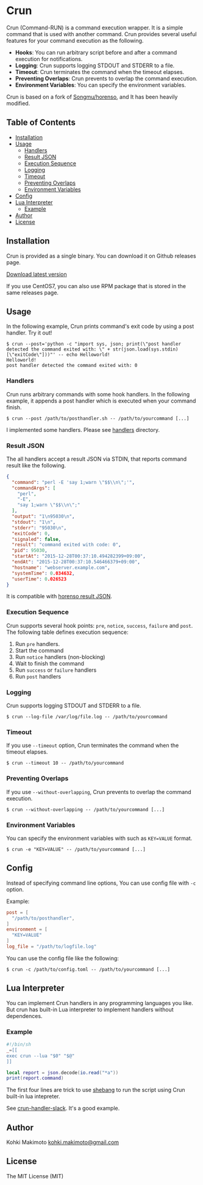 # Crun <!-- omit in toc -->

Crun (Command-RUN) is a command execution wrapper. It is a simple command that is used with another command.
Crun provides several useful features for your command execution as the following.

* **Hooks**: You can run arbitrary script before and after a command execution for notifications.
* **Logging**: Crun supports logging STDOUT and STDERR to a file.
* **Timeout**: Crun terminates the command when the timeout elapses.
* **Preventing Overlaps**: Crun prevents to overlap the command execution.
* **Environment Variables**: You can specify the environment variables.

Crun is based on a fork of [Songmu/horenso](https://github.com/Songmu/horenso), and It has been heavily modified.

## Table of Contents <!-- omit in toc -->

- [Installation](#installation)
- [Usage](#usage)
  - [Handlers](#handlers)
  - [Result JSON](#result-json)
  - [Execution Sequence](#execution-sequence)
  - [Logging](#logging)
  - [Timeout](#timeout)
  - [Preventing Overlaps](#preventing-overlaps)
  - [Environment Variables](#environment-variables)
- [Config](#config)
- [Lua Interpreter](#lua-interpreter)
  - [Example](#example)
- [Author](#author)
- [License](#license)

## Installation

Crun is provided as a single binary. You can download it on Github releases page.

[Download latest version](https://github.com/kohkimakimoto/crun/releases/latest)

If you use CentOS7, you can also use RPM package that is stored in the same releases page.

## Usage

In the following example, Crun prints command's exit code by using a post handler. Try it out!

```
$ crun --post='python -c "import sys, json; print(\"post handler detected the command exited with: \" + str(json.load(sys.stdin)[\"exitCode\"]))"' -- echo Helloworld!
Helloworld!
post handler detected the command exited with: 0
```

### Handlers

Crun runs arbitrary commands with some hook handlers. In the following example, it appends a post handler which is executed when your command finish.

```
$ crun --post /path/to/posthandler.sh -- /path/to/yourcommand [...]
```

I implemented some handlers. Please see [handlers](https://github.com/kohkimakimoto/crun/tree/master/handlers) directory.

### Result JSON

The all handlers accept a result JSON via STDIN, that reports command result like the following.

```json
{
  "command": "perl -E 'say 1;warn \"$$\\n\";'",
  "commandArgs": [
    "perl",
    "-E",
    "say 1;warn \"$$\\n\";"
  ],
  "output": "1\n95030\n",
  "stdout": "1\n",
  "stderr": "95030\n",
  "exitCode": 0,
  "signaled": false,
  "result": "command exited with code: 0",
  "pid": 95030,
  "startAt": "2015-12-28T00:37:10.494282399+09:00",
  "endAt": "2015-12-28T00:37:10.546466379+09:00",
  "hostname": "webserver.example.com",
  "systemTime": 0.034632,
  "userTime": 0.026523
}
```

It is compatible with [horenso result JSON](https://github.com/Songmu/horenso#result-json).

### Execution Sequence

Crun supports several hook points: `pre`, `notice`, `success`, `failure` and `post`. The following table defines execution sequence:

1. Run `pre` handlers.
2. Start the command
3. Run `notice` handlers (non-blocking)
4. Wait to finish the command
5. Run `success` or `failure` handlers
6. Run `post` handlers

### Logging

Crun supports logging STDOUT and STDERR to a file.

```
$ crun --log-file /var/log/file.log -- /path/to/yourcommand
```

### Timeout

If you use `--timeout` option, Crun terminates the command when the timeout elapses.

```
$ crun --timeout 10 -- /path/to/yourcommand
```

### Preventing Overlaps

If you use `--without-overlapping`, Crun prevents to overlap the command execution.

```
$ crun --without-overlapping -- /path/to/yourcommand [...]
```

### Environment Variables

You can specify the environment variables with such as `KEY=VALUE` format.

```
$ crun -e "KEY=VALUE" -- /path/to/yourcommand [...]
```

## Config

Instead of specifying command line options, You can use config file with `-c` option.

Example:

```toml
post = [
  "/path/to/posthandler",
]
environment = [
  "KEY=VALUE"
]
log_file = "/path/to/logfile.log"
```

You can use the config file like the following:

```
$ crun -c /path/to/config.toml -- /path/to/yourcommand [...]
```

## Lua Interpreter

You can implement Crun handlers in any programming languages you like. But crun has built-in Lua interpreter to implement handlers without dependences.

### Example

```lua
#!/bin/sh
_=[[ 
exec crun --lua "$0" "$@"
]]

local report = json.decode(io.read("*a"))
print(report.command)
```

The first four lines are trick to use [shebang](https://en.wikipedia.org/wiki/Shebang_(Unix)) to run the script using Crun built-in lua intepreter.

See [crun-handler-slack](https://github.com/kohkimakimoto/crun/tree/master/handlers/crun-handler-slack). It's a good example.

## Author

Kohki Makimoto <kohki.makimoto@gmail.com>

## License

The MIT License (MIT)
